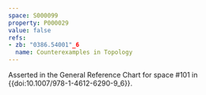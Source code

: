 ```yaml
---
space: S000099
property: P000029
value: false
refs:
- zb: "0386.54001"_6
  name: Counterexamples in Topology
---
```


Asserted in the General Reference Chart for space #101 in
{{doi:10.1007/978-1-4612-6290-9_6}}.
